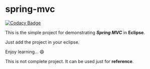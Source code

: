 # spring-mvc

[![Codacy Badge](https://api.codacy.com/project/badge/Grade/90fb530db6d1433b8dea40522b0bfaa9)](https://www.codacy.com/manual/girishsalaskar/spring-mvc?utm_source=github.com&amp;utm_medium=referral&amp;utm_content=girishsalaskar/spring-mvc&amp;utm_campaign=Badge_Grade)

This is the simple project for demonstrating ***Spring MVC*** in **Eclipse**.

Just add the project in your eclipse.

Enjoy learning... :smile:

This is not complete project. It can be used just for **reference**.
